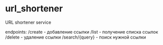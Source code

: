 # url_shortener
URL shortener service

endpoints:
/create - добавление ссылки
/list - получение списка ссылок
/delete - удаление ссылки
/search/{query} - поиск нужной ссылки